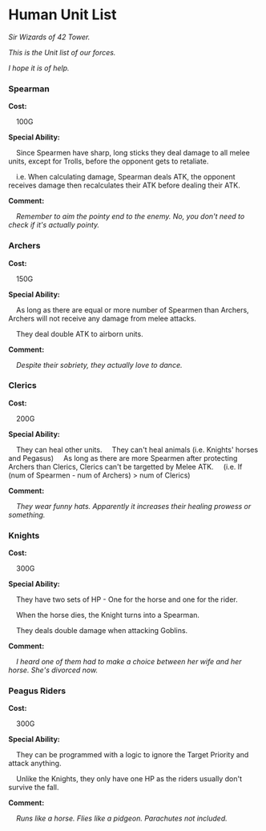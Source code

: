 # Human Unit List

_Sir Wizards of 42 Tower._

_This is the Unit list of our forces._

_I hope it is of help._

### **Spearman**

**Cost:** 

&nbsp;&nbsp;&nbsp;&nbsp;100G

**Special Ability:**

&nbsp;&nbsp;&nbsp;&nbsp;Since Spearmen have sharp, long sticks they deal damage to all melee units, except for Trolls, before the opponent gets to retaliate.

&nbsp;&nbsp;&nbsp;&nbsp;i.e. When calculating damage, Spearman deals ATK, the opponent receives damage then recalculates their ATK before dealing their ATK.

**Comment:**

&nbsp;&nbsp;&nbsp;&nbsp;_Remember to aim the pointy end to the enemy. No, you don't need to check if it's actually pointy._

### **Archers**

**Cost:**

&nbsp;&nbsp;&nbsp;&nbsp;150G

**Special Ability:** 

&nbsp;&nbsp;&nbsp;&nbsp;As long as there are equal or more number of Spearmen than Archers, Archers will not receive any damage from melee attacks. 

&nbsp;&nbsp;&nbsp;&nbsp;They deal double ATK to airborn units.

**Comment:**

&nbsp;&nbsp;&nbsp;&nbsp;_Despite their sobriety, they actually love to dance._

### **Clerics**

**Cost:**

&nbsp;&nbsp;&nbsp;&nbsp;200G

**Special Ability:**

&nbsp;&nbsp;&nbsp;&nbsp;They can heal other units.
&nbsp;&nbsp;&nbsp;&nbsp;They can't heal animals (i.e. Knights' horses and Pegasus) 
&nbsp;&nbsp;&nbsp;&nbsp;As long as there are more Spearmen after protecting Archers than Clerics, Clerics can't be targetted by Melee ATK. 
&nbsp;&nbsp;&nbsp;&nbsp;(i.e. If (num of Spearmen - num of Archers) > num of Clerics) 

**Comment:**

&nbsp;&nbsp;&nbsp;&nbsp;_They wear funny hats. Apparently it increases their healing prowess or something._

### **Knights**

**Cost:**

&nbsp;&nbsp;&nbsp;&nbsp;300G

**Special Ability:**

&nbsp;&nbsp;&nbsp;&nbsp;They have two sets of HP - One for the horse and one for the rider.

&nbsp;&nbsp;&nbsp;&nbsp;When the horse dies, the Knight turns into a Spearman.

&nbsp;&nbsp;&nbsp;&nbsp;They deals double damage when attacking Goblins.

**Comment:**

&nbsp;&nbsp;&nbsp;&nbsp;_I heard one of them had to make a choice between her wife and her horse. She's divorced now._

### **Peagus Riders**

**Cost:**

&nbsp;&nbsp;&nbsp;&nbsp;300G

**Special Ability:**

&nbsp;&nbsp;&nbsp;&nbsp;They can be programmed with a logic to ignore the Target Priority and attack anything.

&nbsp;&nbsp;&nbsp;&nbsp;Unlike the Knights, they only have one HP as the riders usually don't survive the fall.

**Comment:**

&nbsp;&nbsp;&nbsp;&nbsp;_Runs like a horse. Flies like a pidgeon. Parachutes not included._

